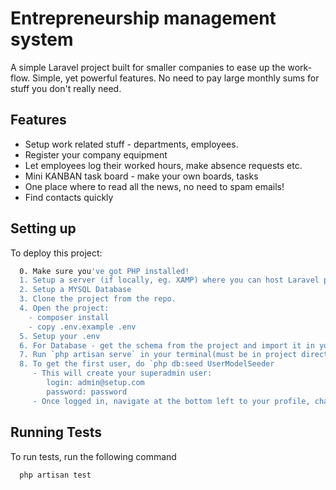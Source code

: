 
# Entrepreneurship management system

A simple Laravel project built for smaller companies to ease up the work-flow. Simple, yet 
powerful features. No need to pay large monthly sums for stuff you don't really need.




## Features

- Setup work related stuff - departments, employees.
- Register your company equipment
- Let employees log their worked hours, make absence requests etc.
- Mini KANBAN task  board - make your own boards, tasks
- One place where to read all the news, no need to spam emails!
- Find contacts quickly


## Setting up

To deploy this project:

```bash
  0. Make sure you've got PHP installed!
  1. Setup a server (if locally, eg. XAMP) where you can host Laravel projects
  2. Setup a MYSQL Database
  3. Clone the project from the repo.
  4. Open the project:
    - composer install
    - copy .env.example .env
  5. Setup your .env
  6. For Database - get the schema from the project and import it in your Database
  7. Run `php artisan serve` in your terminal(must be in project directory).
  8. To get the first user, do `php db:seed UserModelSeeder 
     - This will create your superadmin user: 
        login: admin@setup.com 
        password: password
     - Once logged in, navigate at the bottom left to your profile, change the password!!!

```


## Running Tests

To run tests, run the following command

```bash
  php artisan test
```

